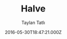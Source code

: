 ---
title: Halve
github: 'https://github.com/TaylanTatli/Halve'
demo: 'http://taylantatli.github.io/Halve'
author: Taylan Tatlı
ssg:
  - Jekyll
cms:
  - No Cms
date: 2016-05-30T18:47:21.000Z
github_branch: master
description: Stylish Two-Column Jekyll Theme
stale: true
disabled: true
disabled_reason: demo url not found
---